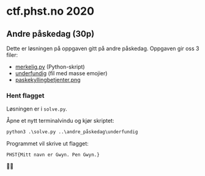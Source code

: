 # ctf.phst.no 2020

## Andre påskedag (30p)

Dette er løsningen på oppgaven gitt på andre påskedag. Oppgaven gir oss 3 filer:

- [merkelig.py](../andre_påskedag/merkelig.py) (Python-skript)
- [underfundig](../andre_påskedag/underfundig) (fil med masse emojier)
- [paskekyllingbetjenter.png](../andre_påskedag/paskekyllingbetjenter.png)

### Hent flagget

Løsningen er i `solve.py`.

Åpne et nytt terminalvindu og kjør skriptet:

```cmd
python3 .\solve.py ..\andre_påskedag\underfundig
```

Programmet vil skrive ut flagget:

`PHST{Mitt navn er Gwyn. Pen Gwyn.}`

🐧😁
